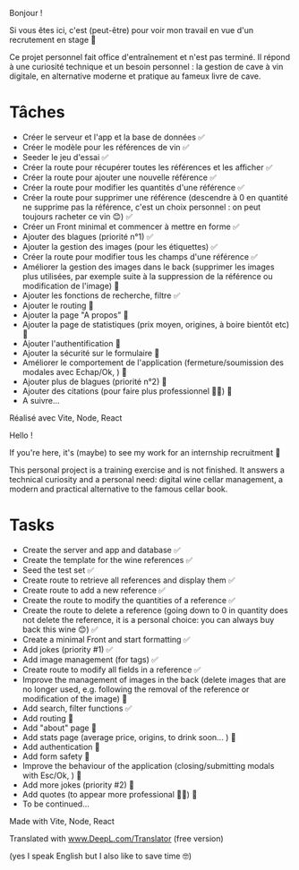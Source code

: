 Bonjour !

Si vous êtes ici, c'est (peut-être) pour voir mon travail en vue d'un recrutement en stage 🎉

Ce projet personnel fait office d'entraînement et n'est pas terminé. Il répond à une curiosité technique et un besoin personnel : la gestion de cave à vin digitale, en alternative moderne et pratique au fameux livre de cave.

# Tâches

- Créer le serveur et l'app et la base de données ✅
- Créer le modèle pour les références de vin ✅
- Seeder le jeu d'essai ✅
- Créer la route pour récupérer toutes les références et les afficher ✅
- Créer la route pour ajouter une nouvelle référence ✅
- Créer la route pour modifier les quantités d'une référence ✅
- Créer la route pour supprimer une référence (descendre à 0 en quantité ne supprime pas la référence, c'est un choix personnel : on peut toujours racheter ce vin 😊) ✅
- Créer un Front minimal et commencer à mettre en forme ✅
- Ajouter des blagues (priorité n°1) ✅
- Ajouter la gestion des images (pour les étiquettes) ✅
- Créer la route pour modifier tous les champs d'une référence ✅
- Améliorer la gestion des images dans le back (supprimer les images plus utilisées, par exemple suite à la suppression de la référence ou modification de l'image) 🚧
- Ajouter les fonctions de recherche, filtre ✅
- Ajouter le routing 📅
- Ajouter la page "A propos" 📅
- Ajouter la page de statistiques (prix moyen, origines, à boire bientôt etc) 📅
- Ajouter l'authentification 📅
- Ajouter la sécurité sur le formulaire 📅
- Améliorer le comportement de l'application (fermeture/soumission des modales avec Echap/Ok, ) 🚧
- Ajouter plus de blagues (priorité n°2) 🚧
- Ajouter des citations (pour faire plus professionnel 👨‍⚖️) 🚧
- A suivre...

Réalisé avec Vite, Node, React

Hello !

If you're here, it's (maybe) to see my work for an internship recruitment 🎉

This personal project is a training exercise and is not finished. It answers a technical curiosity and a personal need: digital wine cellar management, a modern and practical alternative to the famous cellar book.

# Tasks

- Create the server and app and database ✅
- Create the template for the wine references ✅
- Seed the test set ✅
- Create route to retrieve all references and display them ✅
- Create route to add a new reference ✅
- Create the route to modify the quantities of a reference ✅
- Create the route to delete a reference (going down to 0 in quantity does not delete the reference, it is a personal choice: you can always buy back this wine 😊) ✅
- Create a minimal Front and start formatting ✅
- Add jokes (priority #1) ✅
- Add image management (for tags) ✅
- Create route to modify all fields in a reference ✅
- Improve the management of images in the back (delete images that are no longer used, e.g. following the removal of the reference or modification of the image) 🚧
- Add search, filter functions ✅
- Add routing 📅
- Add "about" page 📅
- Add stats page (average price, origins, to drink soon... ) 📅
- Add authentication 📅
- Add form safety 📅
- Improve the behaviour of the application (closing/submitting modals with Esc/Ok, ) 🚧
- Add more jokes (priority #2) 🚧
- Add quotes (to appear more professional 👨‍⚖️) 🚧
- To be continued...

Made with Vite, Node, React

Translated with www.DeepL.com/Translator (free version)

(yes I speak English but I also like to save time 🤓)
